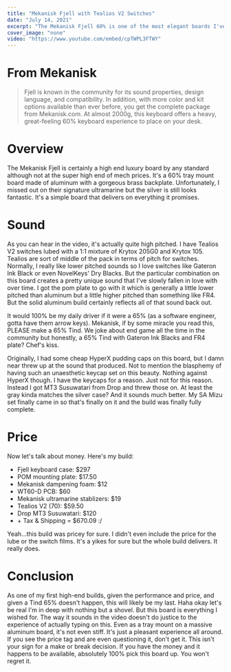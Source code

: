 ```yaml
---
title: "Mekanisk Fjell with Tealios V2 Switches"
date: "July 14, 2021"
excerpt: "The Mekanisk Fjell 60% is one of the most elegant boards I've seen. Clocking in at nearly 2kg of aluminum, this thing is a beast with the looks and sound to match."
cover_image: "none"
video: "https://www.youtube.com/embed/cpTWPL3FTWY"
---
```


# From Mekanisk

> Fjell is known in the community for its sound properties, design language, and compatibility. In addition, with more color and kit options available than ever before, you get the complete package from Mekanisk.com. At almost 2000g, this keyboard offers a heavy, great-feeling 60% keyboard experience to place on your desk.

# Overview

The Mekanisk Fjell is certainly a high end luxury board by any standard although not at the super high end of mech prices. It's a 60% tray mount board made of aluminum with a gorgeous brass backplate. Unfortunately, I missed out on their signature ultramarine but the silver is still looks fantastic. It's a simple board that delivers on everything it promises.

# Sound

As you can hear in the video, it's actually quite high pitched. I have Tealios V2 switches lubed with a 1:1 mixture of Krytox 205G0 and Krytox 105. Tealios are sort of middle of the pack in terms of pitch for switches. Normally, I really like lower pitched sounds so I love switches like Gateron Ink Black or even NovelKeys' Dry Blacks. But the particular combination on this board creates a pretty unique sound that I've slowly fallen in love with over time. I got the pom plate to go with it which is generally a little lower pitched than aluminum but a little higher pitched than something like FR4. But the solid aluminum build certainly reflects all of that sound back out.

It would 100% be my daily driver if it were a 65% (as a software engineer, gotta have them arrow keys). Mekanisk, if by some miracle you read this, PLEASE make a 65% Tind. We joke about end game all the time in the community but honestly, a 65% Tind with Gateron Ink Blacks and FR4 plate? Chef's kiss.

Originally, I had some cheap HyperX pudding caps on this board, but I damn near threw up at the sound that produced. Not to mention the blasphemy of having such an unaesthetic keycap set on this beauty. Nothing against HyperX though. I have the keycaps for a reason. Just not for this reason. Instead I got MT3 Susuwatari from Drop and threw those on. At least the gray kinda matches the silver case? And it sounds much better. My SA Mizu set finally came in so that's finally on it and the build was finally fully complete.

# Price

Now let's talk about money. Here's my build:

- Fjell keyboard case: $297
- POM mounting plate: $17.50
- Mekanisk dampening foam: $12
- WT60-D PCB: $60
- Mekanisk ultramarine stablizers: $19
- Tealios V2 (70): $59.50
- Drop MT3 Susuwatari: $120
- \+ Tax & Shipping
  = $670.09 :/

Yeah...this build was pricey for sure. I didn't even include the price for the lube or the switch films. It's a yikes for sure but the whole build delivers. It really does.

# Conclusion

As one of my first high-end builds, given the performance and price, and given a Tind 65% doesn't happen, this will likely be my last. Haha okay let's be real I'm in deep with nothing but a shovel. But this board is everything I wished for. The way it sounds in the video doesn't do justice to the experience of actually typing on this. Even as a tray mount on a massive aluminum board, it's not even stiff. It's just a pleasant experience all around. If you see the price tag and are even questioning it, don't get it. This isn't your sign for a make or break decision. If you have the money and it happens to be available, absolutely 100% pick this board up. You won't regret it.
